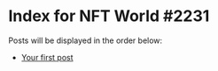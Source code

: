 # Index for NFT World #2231
Posts will be displayed in the order below:

- [Your first post](./001-first.md)

